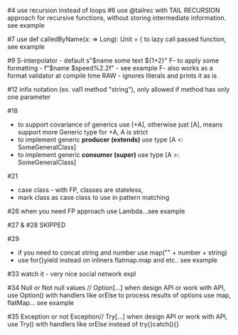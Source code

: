 #4 
use recursion instead of loops
#6
use @tailrec with TAIL RECURSION approach for recursive functions, without storing intermediate information. see example

#7
use def calledByName(x: => Long): Unit = { to lazy call passed function, see example 

#9
S-interpolator - default s"$name some text ${1+2}"
F- to apply some formatting - f"$name $speed%2.2f" - see example
F- also works as a format validator at compile time
RAW - ignores literals and prints it as is

#12
infix notation (ex. val1 method "string"), only allowed if method has only one parameter

#18
* to support covariance of generics use [+A], otherwise just [A], means support more Generic type for +A, A is strict
* to implement generic **producer (extends)** use type [A <: SomeGeneralClass]
* to implement generic **consumer (super)** use type [A >: SomeGeneralClass]

#21
* case class - with FP, classes are stateless, 
* mark class as case class to use in pattern matching

#26
when you need FP approach use Lambda...see example

#27 & #28 SKIPPED 

#29
* if you need to concat string and number use map("" + number + string)
* use for{}yield instead on inliners flatmap.map and etc.. see example


#33
watch it - very nice social network expl

#34
Null or Not null values // Option[...]
when design API or work with API, use Option() with handlers like  orElse
to process results of options use map, flatMap... see example

#35
Exception or not Exception// Try[...]
when design API or work with API, use Try() with handlers like  orElse instead of try{}catch(){}





